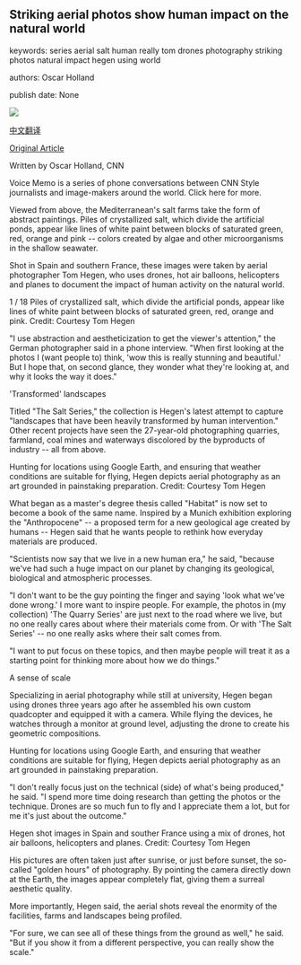 ## Striking aerial photos show human impact on the natural world

keywords: series aerial salt human really tom drones photography striking photos natural impact hegen using world

authors: Oscar Holland

publish date: None

![](https://cdn.cnn.com/cnnnext/dam/assets/180427130701-tom-hegen-9-super-tease.jpg)

[中文翻译](Striking%20aerial%20photos%20show%20human%20impact%20on%20the%20natural%20world_zh.md)

[Original Article](https://edition.cnn.com/style/article/tom-hegen-aerial-photography/index.html)

Written by Oscar Holland, CNN

Voice Memo is a series of phone conversations between CNN Style journalists and image-makers around the world. Click here for more.

Viewed from above, the Mediterranean's salt farms take the form of abstract paintings. Piles of crystallized salt, which divide the artificial ponds, appear like lines of white paint between blocks of saturated green, red, orange and pink -- colors created by algae and other microorganisms in the shallow seawater.

Shot in Spain and southern France, these images were taken by aerial photographer Tom Hegen, who uses drones, hot air balloons, helicopters and planes to document the impact of human activity on the natural world.



































1 / 18 Piles of crystallized salt, which divide the artificial ponds, appear like lines of white paint between blocks of saturated green, red, orange and pink. Credit: Courtesy Tom Hegen

"I use abstraction and aestheticization to get the viewer's attention," the German photographer said in a phone interview. "When first looking at the photos I (want people to) think, 'wow this is really stunning and beautiful.' But I hope that, on second glance, they wonder what they're looking at, and why it looks the way it does."

'Transformed' landscapes

Titled "The Salt Series," the collection is Hegen's latest attempt to capture "landscapes that have been heavily transformed by human intervention." Other recent projects have seen the 27-year-old photographing quarries, farmland, coal mines and waterways discolored by the byproducts of industry -- all from above.

Hunting for locations using Google Earth, and ensuring that weather conditions are suitable for flying, Hegen depicts aerial photography as an art grounded in painstaking preparation. Credit: Courtesy Tom Hegen

What began as a master's degree thesis called "Habitat" is now set to become a book of the same name. Inspired by a Munich exhibition exploring the "Anthropocene" -- a proposed term for a new geological age created by humans -- Hegen said that he wants people to rethink how everyday materials are produced.

"Scientists now say that we live in a new human era," he said, "because we've had such a huge impact on our planet by changing its geological, biological and atmospheric processes.

"I don't want to be the guy pointing the finger and saying 'look what we've done wrong.' I more want to inspire people. For example, the photos in (my collection) 'The Quarry Series' are just next to the road where we live, but no one really cares about where their materials come from. Or with 'The Salt Series' -- no one really asks where their salt comes from.

"I want to put focus on these topics, and then maybe people will treat it as a starting point for thinking more about how we do things."

A sense of scale

Specializing in aerial photography while still at university, Hegen began using drones three years ago after he assembled his own custom quadcopter and equipped it with a camera. While flying the devices, he watches through a monitor at ground level, adjusting the drone to create his geometric compositions.

Hunting for locations using Google Earth, and ensuring that weather conditions are suitable for flying, Hegen depicts aerial photography as an art grounded in painstaking preparation.

"I don't really focus just on the technical (side) of what's being produced," he said. "I spend more time doing research than getting the photos or the technique. Drones are so much fun to fly and I appreciate them a lot, but for me it's just about the outcome."

Hegen shot images in Spain and souther France using a mix of drones, hot air balloons, helicopters and planes. Credit: Courtesy Tom Hegen

His pictures are often taken just after sunrise, or just before sunset, the so-called "golden hours" of photography. By pointing the camera directly down at the Earth, the images appear completely flat, giving them a surreal aesthetic quality.

More importantly, Hegen said, the aerial shots reveal the enormity of the facilities, farms and landscapes being profiled.

"For sure, we can see all of these things from the ground as well," he said. "But if you show it from a different perspective, you can really show the scale."
